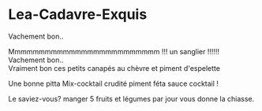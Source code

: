 # Lea-Cadavre-Exquis

Vachement bon..

Mmmmmmmmmmmmmmmmmmmmmmmmm !!! un sanglier !!!!!!
Vachement bon..  
Vraiment bon ces petits canapés au chèvre et piment d'espelette


Une bonne pitta Mix-cocktail crudité piment féta sauce cocktail !

Le saviez-vous? manger 5 fruits et légumes par jour vous donne la chiasse.

